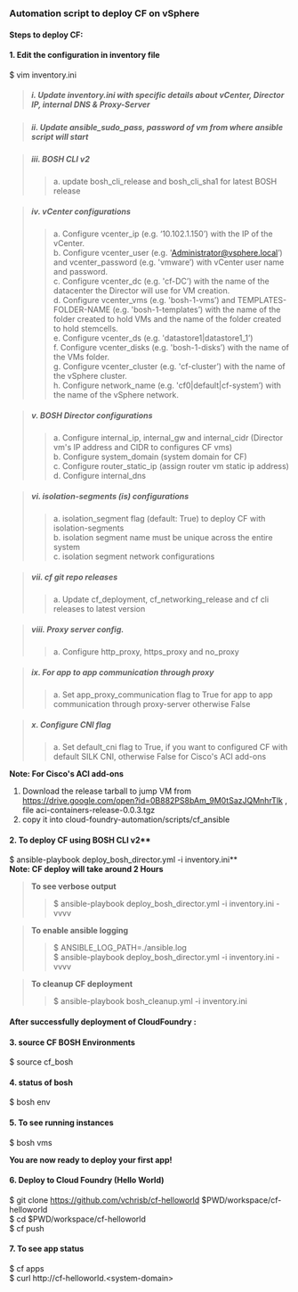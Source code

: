 ### Automation script to deploy CF on vSphere

#### Steps to deploy CF:

#### 1. Edit the configuration in inventory file
$ vim inventory.ini

> ##### i. Update inventory.ini with specific details about vCenter, Director IP, internal DNS & Proxy-Server

> ##### ii. Update ansible_sudo_pass, password of vm from where ansible script will start

> ##### iii. BOSH CLI v2     
>> a. update bosh_cli_release and bosh_cli_sha1 for latest BOSH release       

> ##### iv. vCenter configurations           
>> a. Configure vcenter_ip (e.g. ‘10.102.1.150’) with the IP of the vCenter.        
>> b. Configure vcenter_user (e.g. 'Administrator@vsphere.local’) and vcenter_password (e.g. 'vmware’) with vCenter user name and password.        
>> c. Configure vcenter_dc (e.g. 'cf-DC’) with the name of the datacenter the Director will use for VM creation.      
>> d. Configure vcenter_vms (e.g. 'bosh-1-vms’) and TEMPLATES-FOLDER-NAME (e.g. 'bosh-1-templates’) with the name of the folder created to hold VMs and the name of the folder created to hold stemcells.             
>> e. Configure vcenter_ds (e.g. 'datastore1|datastore1_1’)       
>> f. Configure vcenter_disks (e.g. 'bosh-1-disks’) with the name of the VMs folder.        
>> g. Configure vcenter_cluster (e.g. 'cf-cluster’) with the name of the vSphere cluster.        
>> h. Configure network_name (e.g. 'cf0|default|cf-system’) with the name of the vSphere network.        
 
> ##### v.  BOSH Director configurations              
>> a. Configure internal_ip, internal_gw and internal_cidr (Director vm's IP address and CIDR to configures CF vms)          
>> b. Configure system_domain (system domain for CF)           
>> c. Configure router_static_ip (assign router vm static ip address)         
>> d. Configure internal_dns               

> ##### vi.  isolation-segments (is) configurations        
>> a. isolation_segment flag (default: True) to deploy CF with isolation-segments     
>> b. isolation segment name must be unique across the entire system     
>> c. isolation segment network configurations     

> ##### vii. cf git repo releases            
>> a. Update cf_deployment, cf_networking_release and cf cli releases to latest version        

> ##### viii.  Proxy server config.
>> a. Configure http_proxy, https_proxy and no_proxy       

> ##### ix. For app to app communication through proxy        
>> a. Set app_proxy_communication flag to True for app to app communication through proxy-server otherwise False        

> ##### x.  Configure CNI flag
>> a. Set default_cni flag to True, if you want to configured CF with default SILK CNI, otherwise False for Cisco's ACI add-ons                  


**Note: For Cisco's ACI add-ons**
1. Download the release tarball to jump VM from https://drive.google.com/open?id=0B882PS8bAm_9M0tSazJQMnhrTlk , file aci-containers-release-0.0.3.tgz            
2. copy it into cloud-foundry-automation/scripts/cf_ansible        


#### 2. To deploy CF using BOSH CLI v2**         
$ ansible-playbook deploy_bosh_director.yml -i inventory.ini**                           
**Note: CF deploy will take around 2 Hours**

> **To see verbose output**
>> $ ansible-playbook deploy_bosh_director.yml -i inventory.ini -vvvv           

> **To enable ansible logging**     
>> $ ANSIBLE_LOG_PATH=./ansible.log <br /> $ ansible-playbook deploy_bosh_director.yml -i inventory.ini -vvvv       

> **To cleanup CF deployment**   
>> $ ansible-playbook bosh_cleanup.yml -i inventory.ini

#### After successfully deployment of CloudFoundry :   

#### 3. source CF BOSH Environments
$ source cf_bosh                                  

#### 4. status of bosh           
$ bosh env      

#### 5. To see running instances
$ bosh vms         

**You are now ready to deploy your first app!**           
 
#### 6. Deploy to Cloud Foundry (Hello World)
$ git clone https://github.com/vchrisb/cf-helloworld $PWD/workspace/cf-helloworld          
$ cd $PWD/workspace/cf-helloworld             
$ cf push             

#### 7. To see app status
$ cf apps       
$ curl http://cf-helloworld.<system-domain\>           
